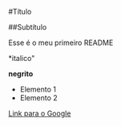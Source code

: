 #Título

##Subtítulo

Esse é o meu primeiro README

*italico"

**negrito**

- Elemento 1
- Elemento 2

[Link para o Google](https://wwww.google.com)

